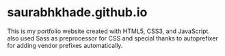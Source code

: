 # saurabhkhade.github.io
This is my portfolio website created with HTML5, CSS3, and JavaScript. also used Sass as preprocessor for CSS and special thanks to autoprefixer for adding vendor prefixes automatically.
